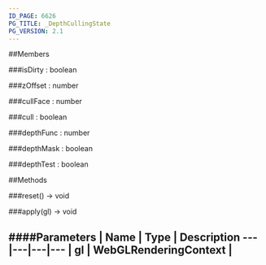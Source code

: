```yaml
---
ID_PAGE: 6626
PG_TITLE: _DepthCullingState
PG_VERSION: 2.1
---
```






##Members

###isDirty : boolean






###zOffset : number


###cullFace : number






###cull : boolean






###depthFunc : number






###depthMask : boolean






###depthTest : boolean














##Methods

###reset() &rarr; void






###apply(gl) &rarr; void

####Parameters
 | Name | Type | Description
---|---|---|---
 | gl | WebGLRenderingContext | 
---

